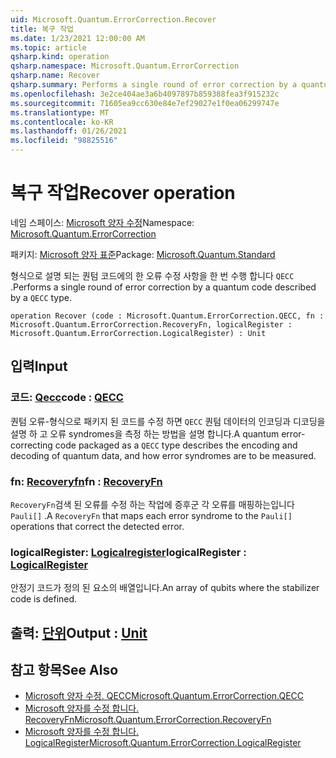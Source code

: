 ```yaml
---
uid: Microsoft.Quantum.ErrorCorrection.Recover
title: 복구 작업
ms.date: 1/23/2021 12:00:00 AM
ms.topic: article
qsharp.kind: operation
qsharp.namespace: Microsoft.Quantum.ErrorCorrection
qsharp.name: Recover
qsharp.summary: Performs a single round of error correction by a quantum code described by a `QECC` type.
ms.openlocfilehash: 3e2ce404ae3a6b4097897b859388fea3f915232c
ms.sourcegitcommit: 71605ea9cc630e84e7ef29027e1f0ea06299747e
ms.translationtype: MT
ms.contentlocale: ko-KR
ms.lasthandoff: 01/26/2021
ms.locfileid: "98825516"
---
```

# <a name="recover-operation"></a><span data-ttu-id="92d09-102">복구 작업</span><span class="sxs-lookup"><span data-stu-id="92d09-102">Recover operation</span></span>

<span data-ttu-id="92d09-103">네임 스페이스: [Microsoft 양자 수정](xref:Microsoft.Quantum.ErrorCorrection)</span><span class="sxs-lookup"><span data-stu-id="92d09-103">Namespace: [Microsoft.Quantum.ErrorCorrection](xref:Microsoft.Quantum.ErrorCorrection)</span></span>

<span data-ttu-id="92d09-104">패키지: [Microsoft 양자 표준](https://nuget.org/packages/Microsoft.Quantum.Standard)</span><span class="sxs-lookup"><span data-stu-id="92d09-104">Package: [Microsoft.Quantum.Standard](https://nuget.org/packages/Microsoft.Quantum.Standard)</span></span>


<span data-ttu-id="92d09-105">형식으로 설명 되는 퀀텀 코드에의 한 오류 수정 사항을 한 번 수행 합니다 `QECC` .</span><span class="sxs-lookup"><span data-stu-id="92d09-105">Performs a single round of error correction by a quantum code described by a `QECC` type.</span></span>

```qsharp
operation Recover (code : Microsoft.Quantum.ErrorCorrection.QECC, fn : Microsoft.Quantum.ErrorCorrection.RecoveryFn, logicalRegister : Microsoft.Quantum.ErrorCorrection.LogicalRegister) : Unit
```


## <a name="input"></a><span data-ttu-id="92d09-106">입력</span><span class="sxs-lookup"><span data-stu-id="92d09-106">Input</span></span>

### <a name="code--qecc"></a><span data-ttu-id="92d09-107">코드: [Qecc](xref:Microsoft.Quantum.ErrorCorrection.QECC)</span><span class="sxs-lookup"><span data-stu-id="92d09-107">code : [QECC](xref:Microsoft.Quantum.ErrorCorrection.QECC)</span></span>

<span data-ttu-id="92d09-108">퀀텀 오류-형식으로 패키지 된 코드를 수정 하면 `QECC` 퀀텀 데이터의 인코딩과 디코딩을 설명 하 고 오류 syndromes을 측정 하는 방법을 설명 합니다.</span><span class="sxs-lookup"><span data-stu-id="92d09-108">A quantum error-correcting code packaged as a `QECC` type describes the encoding and decoding of quantum data, and how error syndromes are to be measured.</span></span>


### <a name="fn--recoveryfn"></a><span data-ttu-id="92d09-109">fn: [Recoveryfn](xref:Microsoft.Quantum.ErrorCorrection.RecoveryFn)</span><span class="sxs-lookup"><span data-stu-id="92d09-109">fn : [RecoveryFn](xref:Microsoft.Quantum.ErrorCorrection.RecoveryFn)</span></span>

<span data-ttu-id="92d09-110">`RecoveryFn`검색 된 오류를 수정 하는 작업에 증후군 각 오류를 매핑하는입니다 `Pauli[]` .</span><span class="sxs-lookup"><span data-stu-id="92d09-110">A `RecoveryFn` that maps each error syndrome to the `Pauli[]` operations that correct the detected error.</span></span>


### <a name="logicalregister--logicalregister"></a><span data-ttu-id="92d09-111">logicalRegister: [Logicalregister](xref:Microsoft.Quantum.ErrorCorrection.LogicalRegister)</span><span class="sxs-lookup"><span data-stu-id="92d09-111">logicalRegister : [LogicalRegister](xref:Microsoft.Quantum.ErrorCorrection.LogicalRegister)</span></span>

<span data-ttu-id="92d09-112">안정기 코드가 정의 된 요소의 배열입니다.</span><span class="sxs-lookup"><span data-stu-id="92d09-112">An array of qubits where the stabilizer code is defined.</span></span>



## <a name="output--unit"></a><span data-ttu-id="92d09-113">출력: [단위](xref:microsoft.quantum.lang-ref.unit)</span><span class="sxs-lookup"><span data-stu-id="92d09-113">Output : [Unit](xref:microsoft.quantum.lang-ref.unit)</span></span>



## <a name="see-also"></a><span data-ttu-id="92d09-114">참고 항목</span><span class="sxs-lookup"><span data-stu-id="92d09-114">See Also</span></span>

- [<span data-ttu-id="92d09-115">Microsoft 양자 수정. QECC</span><span class="sxs-lookup"><span data-stu-id="92d09-115">Microsoft.Quantum.ErrorCorrection.QECC</span></span>](xref:Microsoft.Quantum.ErrorCorrection.QECC)
- [<span data-ttu-id="92d09-116">Microsoft 양자를 수정 합니다. RecoveryFn</span><span class="sxs-lookup"><span data-stu-id="92d09-116">Microsoft.Quantum.ErrorCorrection.RecoveryFn</span></span>](xref:Microsoft.Quantum.ErrorCorrection.RecoveryFn)
- [<span data-ttu-id="92d09-117">Microsoft 양자를 수정 합니다. LogicalRegister</span><span class="sxs-lookup"><span data-stu-id="92d09-117">Microsoft.Quantum.ErrorCorrection.LogicalRegister</span></span>](xref:Microsoft.Quantum.ErrorCorrection.LogicalRegister)